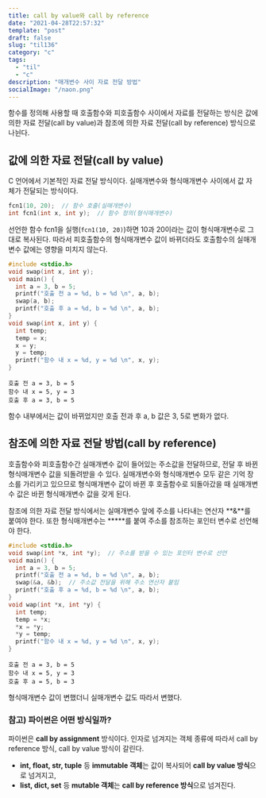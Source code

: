 ```yaml
---
title: call by value와 call by reference
date: "2021-04-28T22:57:32"
template: "post"
draft: false
slug: "til136"
category: "c"
tags:
  - "til"
  - "c"
description: "매개변수 사이 자료 전달 방법"
socialImage: "/naon.png"
---
```


함수를 정의해 사용할 때 호출함수와 피호출함수 사이에서 자료를 전달하는 방식은 값에 의한 자료 전달(call by value)과 참조에 의한 자료 전달(call by reference) 방식으로 나뉜다.

## 값에 의한 자료 전달(call by value)
C 언어에서 기본적인 자료 전달 방식이다. 실매개변수와 형식매개변수 사이에서 값 자체가 전달되는 방식이다.

```c
fcn1(10, 20);  // 함수 호출(실매개변수)
int fcn1(int x, int y);  // 함수 정의(형식매개변수)
```

선언한 함수 fcn1을 실행(`fcn1(10, 20)`)하면 10과 20이라는 값이 형식매개변수로 그대로 복사된다. 따라서 피호출함수의 형식매개변수 값이 바뀌더라도 호출함수의 실매개변수 값에는 영향을 미치지 않는다.

```c
#include <stdio.h>
void swap(int x, int y);
void main() {
  int a = 3, b = 5;
  printf("호출 전 a = %d, b = %d \n", a, b);
  swap(a, b);
  printf("호출 후 a = %d, b = %d \n", a, b);
}
void swap(int x, int y) {
  int temp;
  temp = x;
  x = y;
  y = temp;
  printf("함수 내 x = %d, y = %d \n", x, y);
}
```
```
호출 전 a = 3, b = 5
함수 내 x = 5, y = 3
호출 후 a = 3, b = 5
```

함수 내부에서는 값이 바뀌었지만 호출 전과 후 a, b 값은 3, 5로 변화가 없다.

## 참조에 의한 자료 전달 방법(call by reference)
호출함수와 피호출함수간 실매개변수 값이 들어있는 주소값을 전달하므로, 전달 후 바뀐 형식매개변수 값을 되돌려받을 수 있다. 실매개변수와 형식매개변수 모두 같은 기억 장소를 가리키고 있으므로 형식매개변수 값이 바뀐 후 호출함수로 되돌아갔을 때 실매개변수 값은 바뀐 형식매개변수 값을 갖게 된다.

참조에 의한 자료 전달 방식에서는 실매개변수 앞에 주소를 나타내는 연산자 **&**를 붙여야 한다. 또한 형식매개변수는 **\***를 붙여 주소를 참조하는 포인터 변수로 선언해야 한다.

```c
#include <stdio.h>
void swap(int *x, int *y);  // 주소를 받을 수 있는 포인터 변수로 선언
void main() {
  int a = 3, b = 5;
  printf("호출 전 a = %d, b = %d \n", a, b);
  swap(&a, &b);  // 주소값 전달을 위해 주소 연산자 붙임
  printf("호출 후 a = %d, b = %d \n", a, b);
}
void wap(int *x, int *y) {
  int temp;
  temp = *x;
  *x = *y;
  *y = temp;
  printf("함수 내 x = %d, y = %d \n", x, y);
}
```
```
호출 전 a = 3, b = 5
함수 내 x = 5, y = 3
호출 후 a = 5, b = 3
```

형식매개변수 값이 변했더니 실매개변수 값도 따라서 변했다.

### 참고) 파이썬은 어떤 방식일까?
파이썬은 **call by assignment** 방식이다. 인자로 넘겨지는 객체 종류에 따라서 call by reference 방식, call by value 방식이 갈린다.

- **int, float, str, tuple** 등 **immutable 객체**는 값이 복사되어 **call by value 방식**으로 넘겨지고,
- **list, dict, set** 등 **mutable 객체**는 **call by reference 방식**으로 넘겨진다. 
